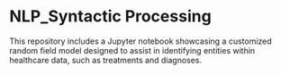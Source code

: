 # NLP_Syntactic Processing
This repository includes a Jupyter notebook showcasing a customized random field model designed to assist in identifying entities within healthcare data, such as treatments and diagnoses.
